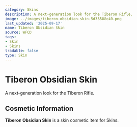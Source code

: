 ```yaml
---
category: Skins
description: A next-generation look for the Tiberon Rifle.
image: ../images/tiberon-obsidian-skin-5d33588e40.png
last_updated: '2025-09-17'
name: Tiberon Obsidian Skin
source: WFCD
tags:
- Skin
- Skins
tradable: false
type: Skin
---
```


# Tiberon Obsidian Skin

A next-generation look for the Tiberon Rifle.

## Cosmetic Information

**Tiberon Obsidian Skin** is a skin cosmetic item for Skins.

